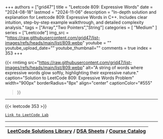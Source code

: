 
+++
authors = ["grid47"]
title = "Leetcode 809: Expressive Words"
date = "2024-08-18"
lastmod = "2024-11-06"
description = "In-depth solution and explanation for Leetcode 809: Expressive Words in C++. Includes clear intuition, step-by-step example walkthrough, and detailed complexity analysis."
tags = ["Array","Two Pointers","String"]
categories = [
    "Medium"
]
series = ["Leetcode"]
img_src = "https://raw.githubusercontent.com/grid47/list-images/refs/heads/main/list/809.webp"
youtube = ""
youtube_upload_date=""
youtube_thumbnail=""
comments = true
index = 353
+++


{{< rmtimg 
    src="https://raw.githubusercontent.com/grid47/list-images/refs/heads/main/list/809.webp" 
    alt="A string of words where expressive words glow softly, highlighting their expressive nature."
    caption="Solution to LeetCode 809: Expressive Words Problem"
    width="900px"
    borderRadius="8px"
    align="center" 
    captionColor="#555"
>}}
---
{{< leetcode 353 >}}

[`Link to LeetCode Lab`](https://leetcode.com/problems/expressive-words/description/)

---

| [LeetCode Solutions Library](https://grid47.xyz/leetcode/) / [DSA Sheets](https://grid47.xyz/sheets/) / [Course Catalog](https://grid47.xyz/courses/) |
| --- |

